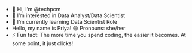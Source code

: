 - 👋 Hi, I’m @techpcm
- 👀 I’m interested in Data Analyst/Data Scientist
- 🌱 I’m currently learning Data Scientist Role
- Hello, my name is Priya! 😄 Pronouns: she/her
- ⚡ Fun fact: The more time you spend coding, the easier it becomes. At some point, it just clicks!

<!---
techpcm/techpcm is a ✨ special ✨ repository because its `README.md` (this file) appears on your GitHub profile.
You can click the Preview link to take a look at your changes.
--->
